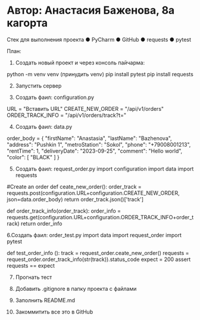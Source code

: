 ﻿# Автор: Анастасия Баженова, 8а кагорта
Стек для выполнения проекта
●	PyCharm
●	GitHub
●	requests
●	pytest

План:
1. Создать новый проект и через консоль пайчарма: 

python -m venv venv (принудить venv)
pip install pytest
pip install requests

2. Запустить сервер

3. Создать фаил: configuration.py

URL = "Вставить URL"
CREATE_NEW_ORDER = "/api/v1/orders"
ORDER_TRACK_INFO = "/api/v1/orders/track?t="

4. Создать фаил: data.py

order_body = {
    "firstName": "Anastasia",
    "lastName": "Bazhenova",
    "address": "Pushkin 1",
    "metroStation": "Sokol",
    "phone": "+79008001213",
    "rentTime": 1,
    "deliveryDate": "2023-09-25",
    "comment": "Hello world",
    "color": [
             "BLACK"
    ]
}

5. Создать фаил: request_order.py
import configuration
import data
import requests

#Create an order
def ceate_new_order():
    order_track = requests.post(configuration.URL+configuration.CREATE_NEW_ORDER, json=data.order_body)
    return order_track.json()['track']

def order_track_info(order_track):
    order_info = requests.get(configuration.URL+configuration.ORDER_TRACK_INFO+order_track)
    return order_info

6.Создать фаил: order_test.py
import data
import request_order
import pytest

def test_order_info ():
    track = request_order.ceate_new_order()
    requests = request_order.order_track_info(str(track)).status_code
    expect = 200
    assert requests == expect

7. Прогнать тест

8. Добавить .gitignore в папку проекта с файлами

9. Заполнить README.md

10. Закоммитить все это в GitHub






